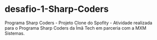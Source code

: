 # desafio-1-Sharp-Coders
Programa Sharp Coders - Projeto Clone do Spofity - Atividade realizada para o Programa Sharp Coders da Ímã Tech em parceria com a MXM Sistemas.
